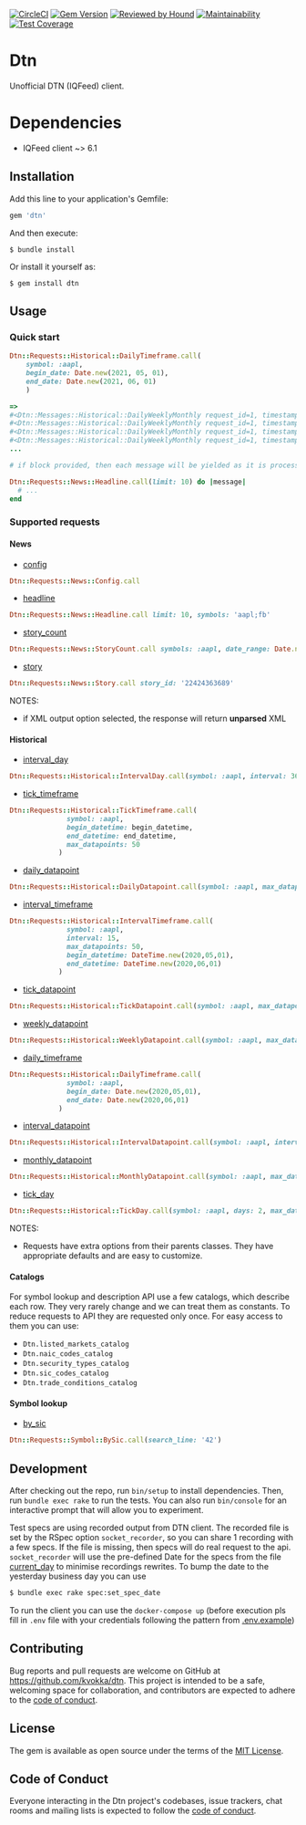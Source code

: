 [![CircleCI](https://circleci.com/gh/kvokka/dtn.svg?style=svg&circle-token=ed32de8a1360f1100f4601ee6d7311fd2b310220)](https://circleci.com/gh/kvokka/dtn)
[![Gem Version](https://img.shields.io/gem/v/dtn.svg)](https://rubygems.org/gems/dtn)
[![Reviewed by Hound](https://img.shields.io/badge/Reviewed_by-Hound-8E64B0.svg)](https://houndci.com)
[![Maintainability](https://api.codeclimate.com/v1/badges/7bf62332c4d163460678/maintainability)](https://codeclimate.com/github/kvokka/dtn/maintainability)
[![Test Coverage](https://api.codeclimate.com/v1/badges/7bf62332c4d163460678/test_coverage)](https://codeclimate.com/github/kvokka/dtn/test_coverage)

# Dtn

Unofficial DTN (IQFeed) client.

# Dependencies

* IQFeed client ~> 6.1

## Installation

Add this line to your application's Gemfile:

```ruby
gem 'dtn'
```

And then execute:

    $ bundle install

Or install it yourself as:

    $ gem install dtn

## Usage

### Quick start

```ruby
Dtn::Requests::Historical::DailyTimeframe.call(
    symbol: :aapl,
    begin_date: Date.new(2021, 05, 01),
    end_date: Date.new(2021, 06, 01)
    )

=>
#<Dtn::Messages::Historical::DailyWeeklyMonthly request_id=1, timestamp=Mon, 03 May 2021 18:06:37 +0000, high=134.07, low=131.83, open=132.04, close=132.54, period_volume=75135100, open_interest=0>
#<Dtn::Messages::Historical::DailyWeeklyMonthly request_id=1, timestamp=Tue, 04 May 2021 18:06:37 +0000, high=131.4899, low=126.7, open=131.19, close=127.85, period_volume=137564718, open_interest=0>
#<Dtn::Messages::Historical::DailyWeeklyMonthly request_id=1, timestamp=Wed, 05 May 2021 18:06:37 +0000, high=130.45, low=127.97, open=129.2, close=128.1, period_volume=84000900, open_interest=0>
#<Dtn::Messages::Historical::DailyWeeklyMonthly request_id=1, timestamp=Thu, 06 May 2021 18:06:37 +0000, high=129.75, low=127.13, open=127.89, close=129.74, period_volume=78128334, open_interest=0>
...

# if block provided, then each message will be yielded as it is processed

Dtn::Requests::News::Headline.call(limit: 10) do |message|
  # ...
end
```

### Supported requests

#### News

* [config](https://github.com/kvokka/dtn/blob/master/lib/dtn/requests/news/config.rb)
```ruby
Dtn::Requests::News::Config.call
```
* [headline](https://github.com/kvokka/dtn/blob/master/lib/dtn/requests/news/headline.rb)
```ruby
Dtn::Requests::News::Headline.call limit: 10, symbols: 'aapl;fb'
```
* [story_count](https://github.com/kvokka/dtn/blob/master/lib/dtn/requests/news/story_count.rb)
```ruby
Dtn::Requests::News::StoryCount.call symbols: :aapl, date_range: Date.new(2020,1,1)..Date.new(2020,2,1)
```
* [story](https://github.com/kvokka/dtn/blob/master/lib/dtn/requests/news/story.rb)
```ruby
Dtn::Requests::News::Story.call story_id: '22424363689'
```


NOTES:

* if XML output option selected, the response will return **unparsed** XML

#### Historical

* [interval_day](https://github.com/kvokka/dtn/blob/master/lib/dtn/requests/historical/interval_day.rb)
```ruby
Dtn::Requests::Historical::IntervalDay.call(symbol: :aapl, interval: 3600, max_datapoints: 50, days: 2)
```
* [tick_timeframe](https://github.com/kvokka/dtn/blob/master/lib/dtn/requests/historical/tick_timeframe.rb)
```ruby
Dtn::Requests::Historical::TickTimeframe.call(
              symbol: :aapl,
              begin_datetime: begin_datetime,
              end_datetime: end_datetime,
              max_datapoints: 50
            )
```
* [daily_datapoint](https://github.com/kvokka/dtn/blob/master/lib/dtn/requests/historical/daily_datapoint.rb)
```ruby
Dtn::Requests::Historical::DailyDatapoint.call(symbol: :aapl, max_datapoints: 50)
```
* [interval_timeframe](https://github.com/kvokka/dtn/blob/master/lib/dtn/requests/historical/interval_timeframe.rb)
```ruby
Dtn::Requests::Historical::IntervalTimeframe.call(
              symbol: :aapl,
              interval: 15,
              max_datapoints: 50,
              begin_datetime: DateTime.new(2020,05,01),
              end_datetime: DateTime.new(2020,06,01)
            )
```
* [tick_datapoint](https://github.com/kvokka/dtn/blob/master/lib/dtn/requests/historical/tick_datapoint.rb)
```ruby
Dtn::Requests::Historical::TickDatapoint.call(symbol: :aapl, max_datapoints: 100)
```
* [weekly_datapoint](https://github.com/kvokka/dtn/blob/master/lib/dtn/requests/historical/weekly_datapoint.rb)
```ruby
Dtn::Requests::Historical::WeeklyDatapoint.call(symbol: :aapl, max_datapoints: 10)
```
* [daily_timeframe](https://github.com/kvokka/dtn/blob/master/lib/dtn/requests/historical/daily_timeframe.rb)
```ruby
Dtn::Requests::Historical::DailyTimeframe.call(
              symbol: :aapl,
              begin_date: Date.new(2020,05,01),
              end_date: Date.new(2020,06,01)
            )
```
* [interval_datapoint](https://github.com/kvokka/dtn/blob/master/lib/dtn/requests/historical/interval_datapoint.rb)
```ruby
Dtn::Requests::Historical::IntervalDatapoint.call(symbol: :aapl, interval: 3600, max_datapoints: 100)
```
* [monthly_datapoint](https://github.com/kvokka/dtn/blob/master/lib/dtn/requests/historical/monthly_datapoint.rb)
```ruby
Dtn::Requests::Historical::MonthlyDatapoint.call(symbol: :aapl, max_datapoints: 10)
```
* [tick_day](https://github.com/kvokka/dtn/blob/master/lib/dtn/requests/historical/tick_day.rb)
```ruby
Dtn::Requests::Historical::TickDay.call(symbol: :aapl, days: 2, max_datapoints: 50)
```

NOTES:

* Requests have extra options from their parents classes. They have appropriate
defaults and are easy to customize.

#### Catalogs

For symbol lookup and description API use a few catalogs, which describe each row.
They very rarely change and we can treat them as constants. To reduce requests to
API they are requested only once. For easy access to them you can use:

* `Dtn.listed_markets_catalog`
* `Dtn.naic_codes_catalog`
* `Dtn.security_types_catalog`
* `Dtn.sic_codes_catalog`
* `Dtn.trade_conditions_catalog`

#### Symbol lookup

* [by_sic](https://github.com/kvokka/dtn/blob/master/lib/dtn/requests/symbol/by_sic.rb)
```ruby
Dtn::Requests::Symbol::BySic.call(search_line: '42')
```

## Development

After checking out the repo, run `bin/setup` to install dependencies. Then, run
`bundle exec rake` to run the tests. You can also run `bin/console` for an
interactive prompt that will allow you to experiment.

Test specs are using recorded output from DTN client. The recorded file is set
by the RSpec option `socket_recorder`, so you can share 1 recording with a few
specs. If the file is missing, then specs will do real request to the api.
`socket_recorder` will use the pre-defined Date for the specs from the file
[current_day](https://github.com/kvokka/dtn/blob/master/spec/current_day) to
minimise recordings rewrites. To bump the date to the yesterday business day
you can use

```bash
$ bundle exec rake spec:set_spec_date
```

To run the client you can use the `docker-compose up` (before execution pls fill
in `.env` file with your credentials following the pattern from
[.env.example](https://github.com/kvokka/dtn/blob/master/.env.example))

## Contributing

Bug reports and pull requests are welcome on GitHub at https://github.com/kvokka/dtn. This project is intended to be a safe, welcoming space for collaboration, and contributors are expected to adhere to the [code of conduct](https://github.com/kvokka/dtn/blob/master/CODE_OF_CONDUCT.md).

## License

The gem is available as open source under the terms of the [MIT License](https://opensource.org/licenses/MIT).

## Code of Conduct

Everyone interacting in the Dtn project's codebases, issue trackers, chat rooms and mailing lists is expected to follow the [code of conduct](https://github.com/kvokka/dtn/blob/master/CODE_OF_CONDUCT.md).
